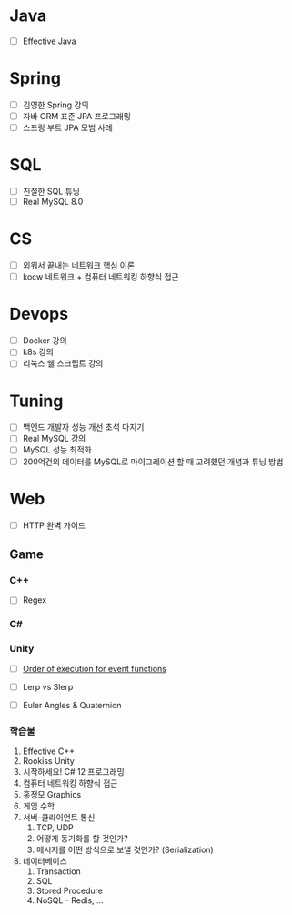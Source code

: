 # Java
- [ ] Effective Java
# Spring
- [ ] 김영한 Spring 강의
- [ ] 자바 ORM 표준 JPA 프로그래밍
- [ ] 스프링 부트 JPA 모범 사례
# SQL
- [ ] 친절한 SQL 튜닝
- [ ] Real MySQL 8.0
# CS
- [ ] 외워서 끝내는 네트워크 핵심 이론
- [ ] kocw 네트워크 + 컴퓨터 네트워킹 하향식 접근
# Devops
- [ ] Docker 강의
- [ ] k8s 강의
- [ ] 리눅스 쉘 스크립트 강의
# Tuning
- [ ] 백엔드 개발자 성능 개선 초석 다지기
- [ ] Real MySQL 강의
- [ ] MySQL 성능 최적화
- [ ] 200억건의 데이터를 MySQL로 마이그레이션 할 때 고려했던 개념과 튜닝 방법
# Web
- [ ] HTTP 완벽 가이드




























## Game
### C++
- [ ] Regex

### C\#


### Unity
- [ ] [Order of execution for event functions](https://docs.unity3d.com/2022.3/Documentation/Manual/ExecutionOrder.html)
- [ ] Lerp vs Slerp
- [ ] Euler Angles & Quaternion


### 학습물
1. Effective C++
2. Rookiss Unity
3. 시작하세요! C# 12 프로그래밍
4. 컴퓨터 네트워킹 하향식 접근
5. 홍정모 Graphics
6. 게임 수학
7. 서버-클라이언트 통신
	1. TCP, UDP
	2. 어떻게 동기화를 할 것인가?
	3. 메시지를 어떤 방식으로 보낼 것인가? (Serialization)
8. 데이터베이스
	1. Transaction
	2. SQL
	3. Stored Procedure
	4. NoSQL - Redis, ...